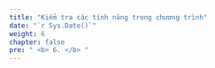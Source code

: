 ```yaml
---
title: "Kiểm tra các tính năng trong chương trình"
date: "`r Sys.Date()`"
weight: 6
chapter: false
pre: " <b> 6. </b> "
---
```

